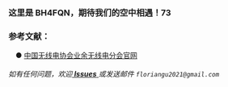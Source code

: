 ### 这里是 BH4FQN，期待我们的空中相遇！73
### 参考文献：
　● [中国无线电协会业余无线电分会官网](http://www.crac.org.cn/News/Detail?ID=327)<br/><br/>
_如有任何问题，欢迎[ **Issues** ](https://github.com/FlorianGu/climb-over-the-wall/issues) 或发送邮件 `floriangu2021@gmail.com`_

